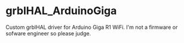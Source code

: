 # grblHAL_ArduinoGiga
Custom grblHAL driver for Arduino Giga R1 WiFi.
I'm not a firmware or sofware engineer so please judge.

